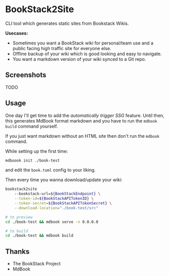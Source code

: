# BookStack2Site

CLI tool which generates static sites from Bookstack Wikis.

**Usecases:**

- Sometimes you want a BookStack wiki for personal/team use and a public facing high traffic site for everyone else.
- Offline backup of your wiki which is good looking and easy to navigate.
- You want a markdown version of your wiki synced to a Git repo.

## Screenshots

TODO

## Usage

One day I'll get time to add the _automatically trigger SSG_ feature. Until then, this generates MdBook format markdown and you have to run the `mdbook build` command yourself.

If you just want markdown without an HTML site then don't run the `mdbook` command.

While setting up the first time:

```bash
mdboook init ./book-test
```

and edit the `book.toml` config to your liking.

Then every time you wanna download/update your wiki:

```bash
bookstack2site
    --bookstack-url=${BookStackEndpoint} \
    --token-id=${BookStackAPITokenID} \
    --token-secret=${BookStackAPITokenSecret} \
    --download-location="./book-test/src"

# to preview
cd ./book-test && mdbook serve -n 0.0.0.0

# to build
cd ./book-test && mdbook build
```

## Thanks

- The BookStack Project
- MdBook
